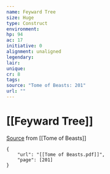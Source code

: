 ```yaml
---
name: Feyward Tree
size: Huge
type: Construct
environment: 
hp: 94
ac: 17
initiative: 0
alignment: unaligned
legendary: 
lair: 
unique: 
cr: 8
tags: 
source: "Tome of Beasts: 201"
url: ""
---
```

# [[Feyward Tree]]

[Source](zotero://open-pdf/library/items/ULEQWHJM?page=201) from [[Tome of Beasts]]

```pdf
{
	"url": "[[Tome of Beasts.pdf]]",
	"page": [201]
}
```

